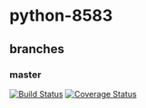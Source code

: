 # python-8583

branches
---
### master
[![Build Status](https://travis-ci.org/Carrene/python-iso8583.svg?branch=master)](https://travis-ci.com/Carrene/python-iso8583)
[![Coverage Status](https://coveralls.io/repos/github/Carrene/python-iso8583/badge.svg?branch=master)](https://coveralls.io/github/Carrene/python-iso8583?branch=master)

